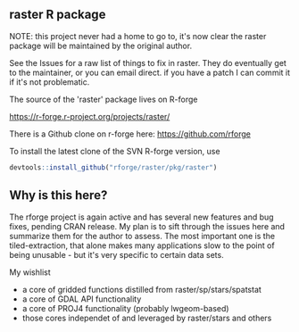 
## raster R package 

NOTE: this project never had a home to go to, it's now clear the raster package will be maintained by the original author. 

See the Issues for a raw list of things to fix in raster. They do eventually get to the maintainer, or you can email direct. if you have a patch I can commit it if it's not problematic.



The source of the 'raster' package lives on R-forge

https://r-forge.r-project.org/projects/raster/

There is a Github clone on r-forge here: https://github.com/rforge


To install the latest clone of the SVN R-forge version, use

```R
devtools::install_github("rforge/raster/pkg/raster")
```

## Why is this here?

The rforge project is again active and has several new features and bug fixes, pending CRAN release. My plan is to sift through the issues here and summarize them for the author to assess. The most important one is the tiled-extraction, that alone makes many applications slow to the point of being unusable - but it's very specific to certain data sets. 

My wishlist

- a core of gridded functions distilled from raster/sp/stars/spatstat
- a core of GDAL API functionality
- a core of PROJ4 functionality (probably lwgeom-based)
- those  cores independet of and leveraged by raster/stars and others



